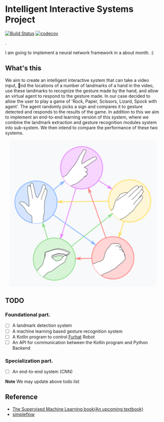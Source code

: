 

# Intelligent Interactive Systems Project

[![Build Status](https://travis-ci.com/nanguoyu/Intelligent-Interactive-Systems-Project.svg?branch=master)](https://travis-ci.com/nanguoyu/Intelligent-Interactive-Systems-Project)
[![codecov](https://codecov.io/gh/nanguoyu/Intelligent-Interactive-Systems-Project/branch/master/graph/badge.svg)](https://codecov.io/gh/nanguoyu/Intelligent-Interactive-Systems-Project)


.

I am going to implement a neural network framework in a about month. :)

## What's this

We aim to create an intelligent interactive system that can take a video input,
nd the locations of a number of landmarks of a hand in the video, use these landmarks
to recognize the gesture made by the hand, and allow an virtual agent to respond to the
gesture made. In our case decided to allow the user to play a game of 'Rock, Paper,
Scissors, Lizard, Spock with agent'. The agent randomly picks a sign and compares it to
gesture detected and responds to the results of the game. In addition to this we aim to
implement an end-to-end learning version of this system, where we combine the landmark
extraction and gesture recognition modules system into sub-system. We then intend to
compare the performance of these two systems.

<div align="center">
    <img src="./figures/rule.png">
</div>

## TODO

### Foundational part.
- [ ] A landmark detection system
- [ ] A machine learning based gesture recognition system
- [ ] A Kotlin program to control [Furhat](https://furhatrobotics.com/) Robot
- [ ] An API for communication between the Kotlin program and Python Backend

### Specialization part.
- [ ] An end-to-end system (CNN) 

**Note** We may update above todo list

## Reference
- [The Supervised Machine Learning book(An upcoming textbook)](http://smlbook.org/)
- [simpleflow](https://github.com/PytLab/simpleflow)
